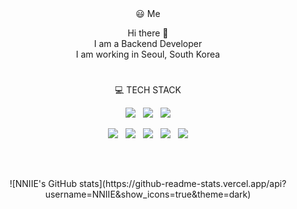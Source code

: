 <div align="center">

<div align=center>
😃 Me
<br>

Hi there 👋
<br>
I am a Backend Developer
<br>
I am working in Seoul, South Korea

<div align=center><h1></h1></div>    
</div>

💻 TECH STACK
<br>

<p align="center"><img src="https://img.shields.io/badge/Java-FC4C02?style=flat-square&logo=java&logoColor=white"/>  &nbsp; <img src="https://img.shields.io/badge/javascript-F7DF1E?style=flat-square&logo=javascript&logoColor=black"> &nbsp; <img src="https://img.shields.io/badge/python-3776AB?style=flat-square&logo=python&logoColor=white"></p>
  
<p align="center"><img src="https://img.shields.io/badge/spring-6DB33F?style=flat-square&logo=spring&logoColor=white"> &nbsp; <img src="https://img.shields.io/badge/flask-000000?style=flat-square&logo=flask&logoColor=white"> &nbsp; <img src="https://img.shields.io/badge/mysql-4479A1?style=flat-square&logo=mysql&logoColor=white"> &nbsp; <img src="https://img.shields.io/badge/aws-232F3E?style=flat-square&logo=amazonaws&logoColor=white"> &nbsp; <img src="https://img.shields.io/badge/github-181717?style=flat-square&logo=github&logoColor=white"></p>

<br>

<div align=center><h2></h2></div>
![NNIIE's GitHub stats](https://github-readme-stats.vercel.app/api?username=NNIIE&show_icons=true&theme=dark)
</div>
